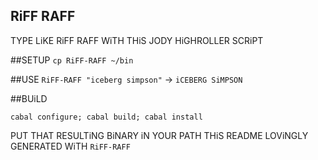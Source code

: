 RiFF RAFF
----

TYPE LiKE RiFF RAFF WiTH THiS JODY HiGHROLLER SCRiPT

##SETUP
`cp RiFF-RAFF ~/bin`

##USE
`RiFF-RAFF "iceberg simpson"` -> `iCEBERG SiMPSON`

##BUiLD
```
cabal configure; cabal build; cabal install
```

PUT THAT RESULTiNG BiNARY iN YOUR PATH
THiS README LOViNGLY GENERATED WiTH `RiFF-RAFF`
